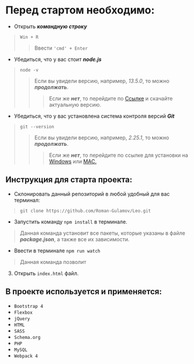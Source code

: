 # Перед стартом необходимо:
* Открыть ***командную строку***
> `Win + R`
>>Ввести `'cmd' + Enter`
  
* Убедиться, что у вас стоит ***node.js***
>`node -v`
>>Если вы увидели версию, например, _13.5.0_, то можно ***продолжать***.
>>>Если же ***нет***, то перейдите по [Ссылке](https://nodejs.org/en/) и скачайте актуальную версию.
   
* Убедиться, что у вас установлена система контроля версий ***Git***
> `git --version`
>>Если вы увидели версию, например, _2.25.1_, то можно ***продолжать***.
>>> Если же ***нет***, то перейдите по ссылке для установки на [Windows](https://gitforwindows.org/) или [MAC.](https://git-scm.com/download/mac)
  
  
## Инструкция для старта проекта:
  
* Склонировать данный репозиторий в любой удобный для вас терминал:
> `git clone https://github.com/Roman-Gulamov/Leo.git`
  
* Запустить команду `npm install` в терминале. 
> Данная команда установит все пакеты, которые указаны в файле
***package.json***, а также все их зависимости.
  
* Ввести в терминале `npm run watch`
> Данная команда позволит
  
3. Открыть `index.html` файл.
## В проекте используется и применяется:
  
* `Bootstrap 4`
* `Flexbox`
* `jQuery`
* `HTML`
* `SASS`
* `Schema.org`
* `PHP`
* `MySQL`
* `Webpack 4`

